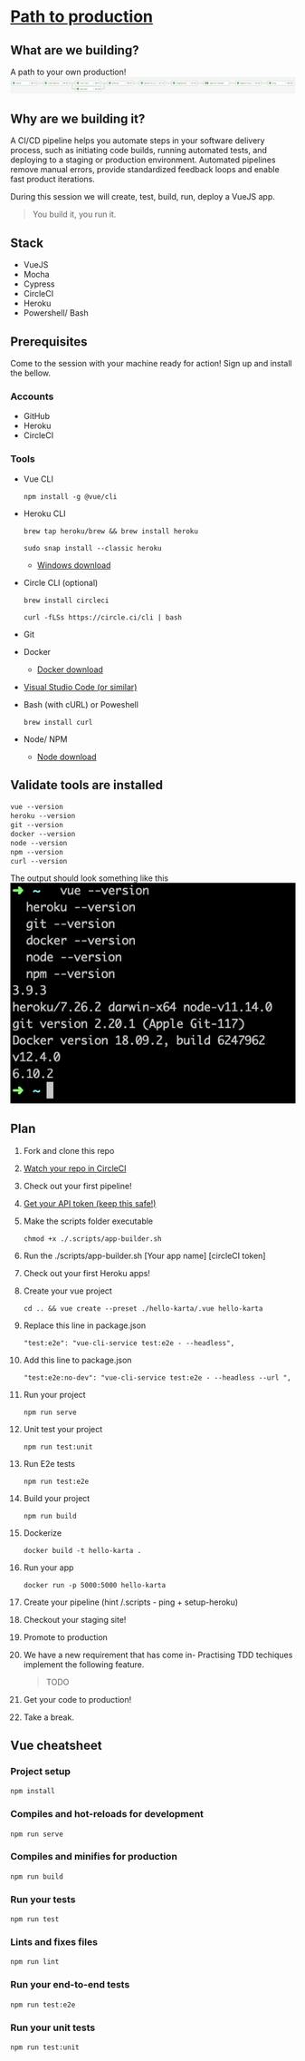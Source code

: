 
# [Path to production](https://gitpitch.com/worthington10TW/hello-karta/)

## What are we building?

A path to your own production!
![Pipeline](pipeline.png)

## Why are we building it?

A CI/CD pipeline helps you automate steps in your software delivery process, such as initiating code builds, running automated tests, and deploying to a staging or production environment. Automated pipelines remove manual errors, provide standardized feedback loops and enable fast product iterations.

During this session we will create, test, build, run, deploy a VueJS app.

> You build it, you run it.

## Stack

- VueJS
- Mocha
- Cypress
- CircleCI
- Heroku
- Powershell/ Bash

## Prerequisites

Come to the session with your machine ready for action! Sign up and install the bellow.

### Accounts

- GitHub
- Heroku
- CircleCI

### Tools

- Vue CLI
  
  ``` node
  npm install -g @vue/cli
  ```

- Heroku CLI
  
  ``` shell
  brew tap heroku/brew && brew install heroku
  ```

  ``` shell
  sudo snap install --classic heroku
  ```
  
  - [Windows download](https://cli-assets.heroku.com/heroku-x64.exe)
- Circle CLI (optional)
  
  ``` shell
  brew install circleci
  ```

  ``` shell
  curl -fLSs https://circle.ci/cli | bash
  ```

- Git
- Docker
  - [Docker download](https://hub.docker.com/?overlay=onboarding)
- [Visual Studio Code (or similar)](https://code.visualstudio.com/download)
- Bash (with cURL) or Poweshell
  ``` shell
  brew install curl
  ```
- Node/ NPM
  - [Node download](https://nodejs.org/en/download/)

## Validate tools are installed

  ``` shell
  vue --version
  heroku --version
  git --version
  docker --version
  node --version
  npm --version
  curl --version
  ```

The output should look something like this
![Versions](versions.png)

## Plan

1. Fork and clone this repo
2. [Watch your repo in CircleCI](https://circleci.com/add-projects)
3. Check out your first pipeline!
4. [Get your API token (keep this safe!)](https://circleci.com/account/api)
5. Make the scripts folder executable

    ``` shell
    chmod +x ./.scripts/app-builder.sh
    ```

6. Run the ./scripts/app-builder.sh [Your app name] [circleCI token]
7. Check out your first Heroku apps!
8. Create your vue project
  
    ``` node
    cd .. && vue create --preset ./hello-karta/.vue hello-karta
    ```

9. Replace this line in package.json

    ``` node
    "test:e2e": "vue-cli-service test:e2e - --headless",
    ```

10. Add this line to package.json

    ``` node
    "test:e2e:no-dev": "vue-cli-service test:e2e - --headless --url ",
    ```

11. Run your project
  
    ``` node
    npm run serve
    ```

12. Unit test your project
  
    ``` node
    npm run test:unit
    ```

13. Run E2e tests
  
    ``` node
    npm run test:e2e
    ```

14. Build your project
  
    ``` node
    npm run build
    ```

15. Dockerize
  
    ``` shell
    docker build -t hello-karta .
    ```

16. Run your app
  
    ``` shell
    docker run -p 5000:5000 hello-karta
    ```

17. Create your pipeline (hint /.scripts - ping + setup-heroku)
18. Checkout your staging site!
19. Promote to production
20. We have a new requirement that has come in- Practising TDD techiques implement the following feature.
    > TODO
21. Get your code to production!
22. Take a break.

## Vue cheatsheet

### Project setup

``` node
npm install
```

### Compiles and hot-reloads for development

``` node
npm run serve
```

### Compiles and minifies for production

```  node
npm run build
```

### Run your tests

```  node
npm run test
```

### Lints and fixes files

```  node
npm run lint
```

### Run your end-to-end tests

```  node
npm run test:e2e
```

### Run your unit tests

```  node
npm run test:unit
```
